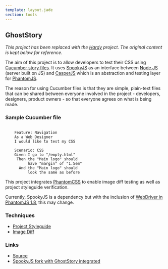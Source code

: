 ```yaml
---
template: layout.jade
section: tools
---
```


## GhostStory

_This project has been replaced with the [Hardy](hardy.html) project. The original content is kept below for reference._

The aim of this project is to allow developers to test their CSS using [Cucumber story files](http://cukes.info/). It uses [SpookyJS](https://github.com/WaterfallEngineering/SpookyJS) as an interface between [Node.JS](http://nodejs.org/) (server built on JS) and [CasperJS](http://casperjs.org/) which is an abstraction and testing layer for [PhantomJS](http://phantomjs.org/).

The reason for using Cucumber files is that they are simple, plain-text files that can be shared between everyone involved in the project - developers, designers, product owners - so that everyone agrees on what is being made.

### Sample Cucumber file

<pre><code class="language-gherkin">
    Feature: Navigation
    As a Web Designer
    I would like to test my CSS

    Scenario: CSS
    Given I go to "/empty.html"
     Then the "Main logo" should
          have "margin" of "1.5em"
      And the "Main logo" should 
          look the same as before
</code></pre>

This project integrates [PhantomCSS](phantomcss.html) to enable image diff testing as well as project styleguide verification.

Currently, SpookyJS is a dependency but with the inclusion of [WebDriver in PhantomJS 1.8](http://phantomjs.org/release-1.8.html), this may change.

### Techniques

  * [Project Styleguide](/techniques/project-styleguide.html)
  * [Image Diff](/techniques/image-diff.html)

### Links

  * [Source](https://github.com/thingsinjars/GhostStory)
  * [SpookyJS fork with GhostStory integrated](https://github.com/thingsinjars/SpookyJS)